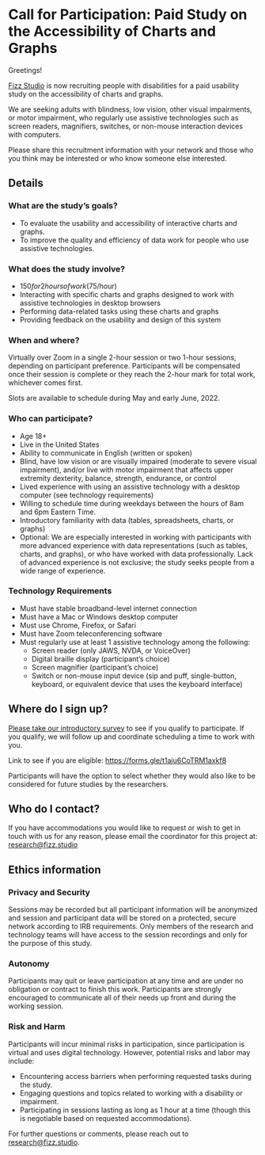 # Call for Participation: Paid Study on the Accessibility of Charts and Graphs
Greetings!

[Fizz Studio](https://www.fizz.studio) is now recruiting people with disabilities for a paid usability study on the accessibility of charts and graphs. 

We are seeking adults with blindness, low vision, other visual impairments, or motor impairment, who regularly use assistive technologies such as screen readers, magnifiers, switches, or non-mouse interaction devices with computers. 

Please share this recruitment information with your network and those who you think may be interested or who know someone else interested.

## Details

### What are the study’s goals?
* To evaluate the usability and accessibility of interactive charts and graphs.
* To improve the quality and efficiency of data work for people who use assistive technologies.

### What does the study involve?
* $150 for 2 hours of work ($75/hour)
* Interacting with specific charts and graphs designed to work with assistive technologies in desktop browsers
* Performing data-related tasks using these charts and graphs
* Providing feedback on the usability and design of this system

### When and where?
Virtually over Zoom in a single 2-hour session or two 1-hour sessions, depending on participant preference. Participants will be compensated once their session is complete or they reach the 2-hour mark for total work, whichever comes first.

Slots are available to schedule during May and early June, 2022. 

### Who can participate?
* Age 18+
* Live in the United States
* Ability to communicate in English (written or spoken)
* Blind, have low vision or are visually impaired (moderate to severe visual impairment), and/or live with motor impairment that affects upper extremity dexterity, balance, strength, endurance, or control
* Lived experience with using an assistive technology with a desktop computer (see technology requirements)
* Willing to schedule time during weekdays between the hours of 8am and 6pm Eastern Time.
* Introductory familiarity with data (tables, spreadsheets, charts, or graphs) 
* Optional: We are especially interested in working with participants with more advanced experience with data representations (such as tables, charts, and graphs), or who have worked with data professionally. Lack of advanced experience is not exclusive; the study seeks people from a wide range of experience.

### Technology Requirements

* Must have stable broadband-level internet connection
* Must have a Mac or Windows desktop computer
* Must use Chrome, Firefox, or Safari
* Must have Zoom teleconferencing software
* Must regularly use at least 1 assistive technology among the following:
    * Screen reader (only JAWS, NVDA, or VoiceOver)
    * Digital braille display (participant’s choice)
    * Screen magnifier (participant’s choice)
    * Switch or non-mouse input device (sip and puff, single-button, keyboard, or equivalent device that uses the keyboard interface)

## Where do I sign up?

[Please take our introductory survey](https://forms.gle/t1aju6CoTRM1axkf8) to see if you qualify to participate. If you qualify, we will follow up and coordinate scheduling a time to work with you.

Link to see if you are eligible: https://forms.gle/t1aju6CoTRM1axkf8

Participants will have the option to select whether they would also like to be considered for future studies by the researchers.

## Who do I contact?

If you have accommodations you would like to request or wish to get in touch with us for any reason, please email the coordinator for this project at:
[research@fizz.studio](mailto:research@fizz.studio)

## Ethics information

### Privacy and Security

Sessions may be recorded but all participant information will be anonymized and session and participant data will be stored on a protected, secure network according to IRB requirements. Only members of the research and technology teams will have access to the session recordings and only for the purpose of this study.

### Autonomy

Participants may quit or leave participation at any time and are under no obligation or contract to finish this work. Participants are strongly encouraged to communicate all of their needs up front and during the working session.

### Risk and Harm

Participants will incur minimal risks in participation, since participation is virtual and uses digital technology. However, potential risks and labor may include:
* Encountering access barriers when performing requested tasks during the study.
* Engaging questions and topics related to working with a disability or impairment.
* Participating in sessions lasting as long as 1 hour at a time (though this is negotiable based on requested accommodations).

For further questions or comments, please reach out to research@fizz.studio.

